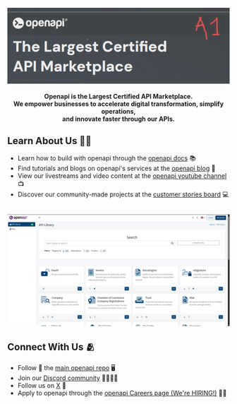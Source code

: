 <p align="center">
    <a href="https://openapi.com" target="_blank"><img src="/profile/images/openapi-header-a1.png" alt="Openapi Banner"></a>
    <br />
    <br />
    <b>Openapi is the Largest Certified API Marketplace.<br />
    We empower businesses to accelerate digital transformation, simplify operations,<br />
    and innovate faster through our APIs.</b>
</p>

<h2>Learn About Us 🧑‍🎓</h2>

<ul>
    <li>Learn how to build with openapi through the <a href="https://console.openapi.com/">openapi docs</a> 📚 </li>
    <li>Find tutorials and blogs on openapi's services at the <a href="https://openapi.com/blog">openapi blog</a> 📝</li>
    <li>View our livestreams and video content at the <a href="https://www.youtube.com/@OpenapiGlobal">openapi youtube channel</a> 📺</li>
    <li>Discover our community-made projects at the <a href="https://openapi.com/customer-stories">customer stories board</a> 💻</li>
</ul>

<br />
<a href="https://console.openapi.com"><img height=auto src="/profile/images/openapi-console-a2.png" alt="Visit the Openapi Console"></a>

<h2>Connect With Us 🫂</h2>
<ul>
    <li>Follow 🌟 the <a href="https://github.com/openapi/openapi/stargazers">main openapi repo</a> 🖥️</li>
    <li>Join our <a href="https://openapi.io/discord?r=orgrepo">Discord community</a> 👨‍👩‍👧‍👦</li>
    <li>Follow us on <a href="https://x.com/openapi">X</a> 🐤</li>
    <li>Apply to openapi through the <a href="https://openapi.io/company/careers">openapi Careers page (We're HIRING!)</a> 🧑‍💻</li>
</ul>